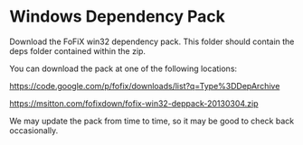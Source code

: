 # Windows Dependency Pack

Download the FoFiX win32 dependency pack. This folder should contain the deps folder contained within the zip.

You can download the pack at one of the following locations:

https://code.google.com/p/fofix/downloads/list?q=Type%3DDepArchive

https://msitton.com/fofixdown/fofix-win32-deppack-20130304.zip


We may update the pack from time to time, so it may be good to check back occasionally.
